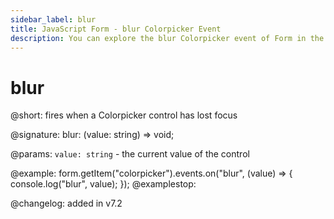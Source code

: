 ```yaml
---
sidebar_label: blur
title: JavaScript Form - blur Colorpicker Event 
description: You can explore the blur Colorpicker event of Form in the documentation of the DHTMLX JavaScript UI library. Browse developer guides and API reference, try out code examples and live demos, and download a free 30-day evaluation version of DHTMLX Suite 7.
---
```


# blur

@short: fires when a Colorpicker control has lost focus

@signature: blur: (value: string) => void;

@params:
`value: string` - the current value of the control

@example:
form.getItem("colorpicker").events.on("blur", (value) => {
    console.log("blur", value);
});
@examplestop:

@changelog: added in v7.2
